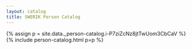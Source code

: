 ```yaml
---
layout: catalog
title: SWERIK Person Catalog
---
```

{% assign p = site.data._person-catalog.i-P7ziZcNz8jtTwUom3CbCaV %}
{% include person-catalog.html p=p %}

